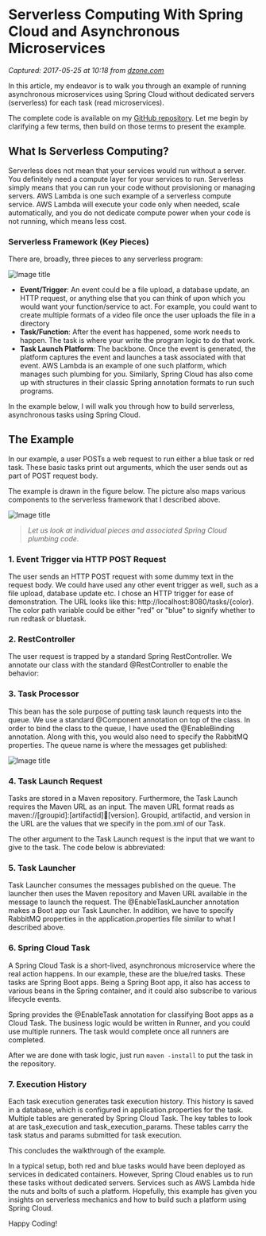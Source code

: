 # Serverless Computing With Spring Cloud and Asynchronous Microservices

_Captured: 2017-05-25 at 10:18 from [dzone.com](https://dzone.com/articles/serverless-computing-with-spring-cloud-and-asynchronous-microservices-us?edition=300092&utm_source=Daily%20Digest&utm_medium=email&utm_campaign=dd%202017-05-24)_

In this article, my endeavor is to walk you through an example of running asynchronous microservices using Spring Cloud without dedicated servers (serverless) for each task (read microservices).

The complete code is available on my [GitHub repository](https://github.com/x14gauravg/serverless-springcloud). Let me begin by clarifying a few terms, then build on those terms to present the example.

## **What Is Serverless Computing?**

Serverless does not mean that your services would run without a server. You definitely need a compute layer for your services to run. Serverless simply means that you can run your code without provisioning or managing servers. AWS Lambda is one such example of a serverless compute service. AWS Lambda will execute your code only when needed, scale automatically, and you do not dedicate compute power when your code is not running, which means less cost.

### **Serverless Framework (Key Pieces)**

There are, broadly, three pieces to any serverless program:

![Image title](https://dzone.com/storage/temp/5365892-fig1.png)

  * **Event/Trigger**: An event could be a file upload, a database update, an HTTP request, or anything else that you can think of upon which you would want your function/service to act. For example, you could want to create multiple formats of a video file once the user uploads the file in a directory
  * **Task/Function**: After the event has happened, some work needs to happen. The task is where your write the program logic to do that work.
  * **Task Launch Platform**: The backbone. Once the event is generated, the platform captures the event and launches a task associated with that event. AWS Lambda is an example of one such platform, which manages such plumbing for you. Similarly, Spring Cloud has also come up with structures in their classic Spring annotation formats to run such programs.

In the example below, I will walk you through how to build serverless, asynchronous tasks using Spring Cloud.

## **The Example**

In our example, a user POSTs a web request to run either a blue task or red task. These basic tasks print out arguments, which the user sends out as part of POST request body.

The example is drawn in the figure below. The picture also maps various components to the serverless framework that I described above.

![Image title](https://dzone.com/storage/temp/5365906-fig2.png)

> _Let us look at individual pieces and associated Spring Cloud plumbing code._

### 1\. Event Trigger via HTTP POST Request

The user sends an HTTP POST request with some dummy text in the request body. We could have used any other event trigger as well, such as a file upload, database update etc. I chose an HTTP trigger for ease of demonstration. The URL looks like this: http://localhost:8080/tasks/{color}. The color path variable could be either "red" or "blue" to signify whether to run redtask or bluetask.

### 2\. RestController

The user request is trapped by a standard Spring RestController. We annotate our class with the standard @RestController to enable the behavior:

### 3\. Task Processor

This bean has the sole purpose of putting task launch requests into the queue. We use a standard @Component annotation on top of the class. In order to bind the class to the queue, I have used the @EnableBinding annotation. Along with this, you would also need to specify the RabbitMQ properties. The queue name is where the messages get published:

![Image title](https://dzone.com/storage/temp/5365982-fig3.png)

### 4\. Task Launch Request

Tasks are stored in a Maven repository. Furthermore, the Task Launch requires the Maven URL as an input. The maven URL format reads as maven://[groupid]:[artifactid]:jar:[version]. Groupid, artifactid, and version in the URL are the values that we specify in the pom.xml of our Task.

The other argument to the Task Launch request is the input that we want to give to the task. The code below is abbreviated:

### 5\. Task Launcher

Task Launcher consumes the messages published on the queue. The launcher then uses the Maven repository and Maven URL available in the message to launch the request. The @EnableTaskLauncher annotation makes a Boot app our Task Launcher. In addition, we have to specify RabbitMQ properties in the application.properties file similar to what I described above.

### 6\. Spring Cloud Task

A Spring Cloud Task is a short-lived, asynchronous microservice where the real action happens. In our example, these are the blue/red tasks. These tasks are Spring Boot apps. Being a Spring Boot app, it also has access to various beans in the Spring container, and it could also subscribe to various lifecycle events.

Spring provides the @EnableTask annotation for classifying Boot apps as a Cloud Task. The business logic would be written in Runner, and you could use multiple runners. The task would complete once all runners are completed.

After we are done with task logic, just run `maven -install` to put the task in the repository.

### 7\. Execution History

Each task execution generates task execution history. This history is saved in a database, which is configured in application.properties for the task. Multiple tables are generated by Spring Cloud Task. The key tables to look at are task_execution and task_execution_params. These tables carry the task status and params submitted for task execution.

This concludes the walkthrough of the example.

In a typical setup, both red and blue tasks would have been deployed as services in dedicated containers. However, Spring Cloud enables us to run these tasks without dedicated servers. Services such as AWS Lambda hide the nuts and bolts of such a platform. Hopefully, this example has given you insights on serverless mechanics and how to build such a platform using Spring Cloud.

Happy Coding!
